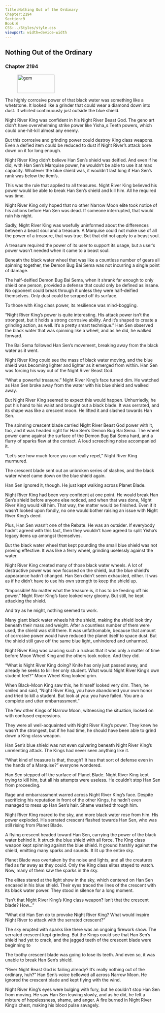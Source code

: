 ```yaml
---
Title:Nothing Out of the Ordinary 
Chapter:2194 
Section:9 
Book:6 
CSS:../Styles/style.css 
viewport: width=device-width
---
```

  
## Nothing Out of the Ordinary
### Chapter 2194
  
<figure>
	<img src="../Images/gem.gif" alt="gem" id="gem" width="120" height="60" />
</figure>
  

  
The highly corrosive power of that black water was something like a whetstone. It looked like a grinder that could wear a diamond down into dust. It whirled continuously just outside the blue shield.

Night River King was confident in his Night River Beast God. The geno art didn’t have overwhelming strike power like Yisha_s Teeth powers, which could one-hit-kill almost any enemy.

But this corrosive and grinding power could destroy King class weapons. Even a deified item could be reduced to dust if Night River’s attack bore down on it for long enough.

Night River King didn’t believe Han Sen’s shield was deified. And even if he did, with Han Sen’s Marquise power, he wouldn’t be able to use it at max capacity. Whatever the blue shield was, it wouldn’t last long if Han Sen’s rank was below the item’s.

This was the rule that applied to all treasures. Night River King believed his power would be able to break Han Sen’s shield and kill him. All he required was time.

Night River King only hoped that no other Narrow Moon elite took notice of his actions before Han Sen was dead. If someone interrupted, that would ruin his night.

Sadly, Night River King was woefully uninformed about the differences between a beast soul and a treasure. A Marquise could not make use of all the power of a treasure, that was true. But that did not apply to a beast soul.

A treasure required the power of its user to support its usage, but a user’s power wasn’t needed when it came to a beast soul.

Beneath the black water wheel that was like a countless number of gears all spinning together, the Demon Bug Bai Sema was not incurring a single point of damage.

The half-deified Demon Bug Bai Sema, when it shrank far enough to only shield one person, provided a defense that could only be defined as insane. No opponent could break through it unless they were half-deified themselves. Only dust could be scraped off its surface.

To those with King class power, its resilience was mind-boggling.

“Night River King’s power is quite interesting. His attack power isn’t the strongest, but it holds a strong corrosive ability. And it’s shaped to create a grinding action, as well. It’s a pretty smart technique.” Han Sen observed the black water that was spinning like a wheel, and as he did, he walked forward.

The Bai Sema followed Han Sen’s movement, breaking away from the black water as it went.

Night River King could see the mass of black water moving, and the blue shield was becoming lighter and lighter as it emerged from within. Han Sen was forcing his way out of the Night River Beast God.

“What a powerful treasure.” Night River King’s face turned dim. He watched as Han Sen broke away from the water with his blue shield and walked away.

But Night River King seemed to expect this would happen. Unhurriedly, he put his hand to his waist and brought out a black blade. It was serrated, and its shape was like a crescent moon. He lifted it and slashed towards Han Sen.

The spinning crescent blade carried Night River Beast God power with it, too, and it was headed right for Han Sen’s Demon Bug Bai Sema. The wheel power came against the surface of the Demon Bug Bai Sema hard, and a flurry of sparks flew at the contact. A loud screeching noise accompanied it.

“Let’s see how much force you can really repel,” Night River King murmured.

The crescent blade sent out an unbroken series of slashes, and the black water wheel came down on the blue shield again.

Han Sen ignored it, though. He just kept walking across Planet Blade.

Night River King had been very confident at one point. He would break Han Sen’s shield before anyone else noticed, and when that was done, Night River King would kill him. That way, the matter would be finished. Even if it wasn’t looked upon fondly, no one would bother raising an issue with Night River King’s deed.

Plus, Han Sen wasn’t one of the Rebate. He was an outsider. If everybody hadn’t agreed with this fact, then they wouldn’t have agreed to split Yisha’s legacy items up amongst themselves.

But the black water wheel that kept pounding the small blue shield was not proving effective. It was like a ferry wheel, grinding uselessly against the water.

Night River King created many of those black water wheels. A lot of destructive power was now focused on the shield, but the blue shield’s appearance hadn’t changed. Han Sen didn’t seem exhausted, either. It was as if he didn’t have to use his own strength to keep the shield up.

“Impossible! No matter what the treasure is, it has to be feeding off his power.” Night River King’s face looked very gloomy. But still, he kept attacking the shield.

And try as he might, nothing seemed to work.

Many giant black water wheels hit the shield, making the shield look tiny beneath their mass and weight. After a countless number of them were used, the shield was still there. It was unfathomable, because that amount of corrosive power would have reduced the planet itself to space dust. But the shield still gave off the same blue light, unhindered and unharmed.

Night River King was causing such a ruckus that it was only a matter of time before Moon Wheel King and the others took notice. And they did.

“What is Night River King doing? Knife has only just passed away, and already he seeks to kill her only student. What would Night River King’s own student feel?” Moon Wheel King looked grim.

When Black-Moon King saw this, he himself looked very dim. Then, he smiled and said, “Night River King, you have abandoned your own honor and tried to kill a student. But look at you: you have failed. You are a complete and utter embarrassment.”

The few other Kings of Narrow Moon, witnessing the situation, looked on with confused expressions.

They were all well-acquainted with Night River King’s power. They knew he wasn’t the strongest, but if he had time, he should have been able to grind down a King class weapon.

Han Sen’s blue shield was not even quivering beneath Night River King’s unrelenting attack. The Kings had never seen anything like it.

“What kind of treasure is that, though? It has that sort of defense even in the hands of a Marquise?” everyone wondered.

Han Sen stepped off the surface of Planet Blade. Night River King kept trying to kill him, but all his attempts were useless. He couldn’t stop Han Sen from proceeding.

Rage and embarrassment warred across Night River King’s face. Despite sacrificing his reputation in front of the other Kings, he hadn’t even managed to mess up Han Sen’s hair. Shame washed through him.

Night River King roared to the sky, and more black water rose from him. His power exploded. His serrated crescent flashed towards Han Sen, who was still rising from Planet Blade.

A flying crescent headed toward Han Sen, carrying the power of the black water behind it. It struck the blue shield with all force. The King class weapon kept spinning against the blue shield. It ground harshly against the shield, emitting many sparks and sounds. It lit up the entire sky.

Planet Blade was overtaken by the noise and lights, and all the creatures fled as far away as they could. Only the King class elites stayed to watch. Now, many of them saw the sparks in the sky.

The elites stared at the light show in the sky, which centered on Han Sen encased in his blue shield. Their eyes traced the lines of the crescent with its black water power. They stood in silence for a long moment.

“Isn’t that Night River King’s King class weapon? Isn’t that the crescent blade? How…”

“What did Han Sen do to provoke Night River King? What would inspire Night River to attack with the serrated crescent?”

The sky erupted with sparks like there was an ongoing firework show. The serrated crescent kept grinding. But the Kings could see that Han Sen’s shield had yet to crack, and the jagged teeth of the crescent blade were beginning to

The toothy crescent blade was going to lose its teeth. And even so, it was unable to break Han Sen’s shield.

“River Night Beast God is failing already? It’s really nothing out of the ordinary, huh?” Han Sen’s voice bellowed all across Narrow Moon. He ignored the crescent blade and kept flying with the wind.

Night River King’s eyes were bulging with fury, but he couldn’t stop Han Sen from moving. He saw Han Sen leaving slowly, and as he did, he felt a mixture of hopelessness, shame, and anger. A fire burned in Night River King’s chest, making his blood pulse savagely.